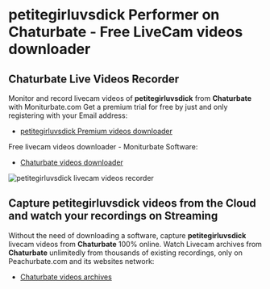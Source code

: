 # petitegirluvsdick Performer on Chaturbate - Free LiveCam videos downloader

## Chaturbate Live Videos Recorder

Monitor and record livecam videos of **petitegirluvsdick** from **Chaturbate** with Moniturbate.com
Get a premium trial for free by just and only registering with your Email address:
* [petitegirluvsdick Premium videos downloader](https://moniturbate.com/request-demo-licence-key.html)

Free livecam videos downloader - Moniturbate Software:
* [Chaturbate videos downloader](https://moniturbate.com/moniturbate-download-software.html)

![petitegirluvsdick livecam videos recorder](https://peachurnet.com/templates/moniturbate-software.png)


## Capture petitegirluvsdick videos from the Cloud and watch your recordings on Streaming

Without the need of downloading a software, capture **petitegirluvsdick** livecam videos from **Chaturbate** 100% online.
Watch Livecam archives from **Chaturbate** unlimitedly from thousands of existing recordings, only on Peachurbate.com and its websites network:
* [Chaturbate videos archives](https://peachurnet.com/)